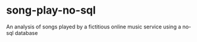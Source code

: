 # song-play-no-sql
An analysis of songs played by a fictitious online music service using a no-sql database 
